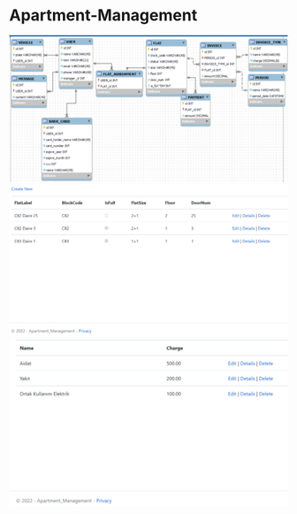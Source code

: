 # Apartment-Management

![Apartment Management Data Model](https://github.com/KarakayaFSM/Apartment-Management/blob/master/apartment_management_api/apartment_management_data_model.png)
![Flats](https://github.com/KarakayaFSM/Apartment-Management/blob/master/apartment_management_api/flats.png)
![InvoiceTypes](https://github.com/KarakayaFSM/Apartment-Management/blob/master/apartment_management_api/invoice_types.png)
